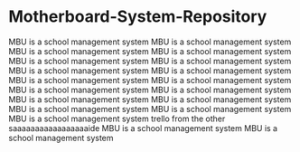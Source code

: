 # Motherboard-System-Repository



  MBU is a school management system
MBU is a school management system
MBU is a school management system
MBU is a school management system
MBU is a school management system
MBU is a school management system
MBU is a school management system
MBU is a school management system
MBU is a school management system
MBU is a school management system
MBU is a school management system
MBU is a school management system
MBU is a school management system
MBU is a school management system
MBU is a school management system
MBU is a school management system
MBU is a school management system
trello from the other saaaaaaaaaaaaaaaaaide
MBU is a school management system
MBU is a school management system


